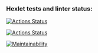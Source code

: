 ### Hexlet tests and linter status:
[![Actions Status](https://github.com/neihaoo/python-project-lvl1/workflows/hexlet-check/badge.svg)](https://github.com/neihaoo/python-project-lvl1/actions)

[![Actions Status](https://github.com/neihaoo/python-project-lvl1/actions/workflows/project-check/badge.svg)](https://github.com/neihaoo/python-project-lvl1/actions)

[![Maintainability](https://api.codeclimate.com/v1/badges/a7a2ef83b89bcd94d1f1/maintainability)](https://codeclimate.com/github/neihaoo/python-project-lvl1/maintainability)
